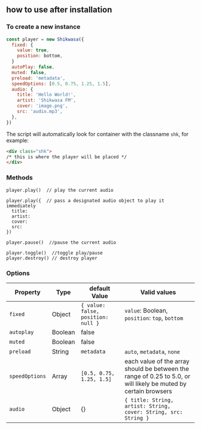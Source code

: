 ## how to use after installation

### To create a new instance

```javascript
const player = new Shikwasa({
  fixed: {
    value: true,
    position: bottom,
  }
  autoPlay: false,
  muted: false,
  preload: 'metadata', 
  speedOptions: [0.5, 0.75, 1.25, 1.5],
  audio: {
    title: 'Hello World!',
    artist: 'Shikwasa FM',
    cover: 'image.png',
    src: 'audio.mp3',
  },
})
```

The script will automatically look for container with the classname `shk`, for example:

```html
<div class="shk">
/* this is where the player will be placed */
</div>
```

### Methods

```
player.play()  // play the current audio

player.play({  // pass a designated audio object to play it immediately
  title: 
  artist:
  cover:
  src:
})

player.pause()  //pause the current audio

player.toggle()  //toggle play/pause
player.destroy() // destroy player
```

### Options

| Property       | Type    | default Value                      | Valid values                                                                                                     |
|----------------|---------|------------------------------------|------------------------------------------------------------------------------------------------------------------|
| `fixed`        | Object  | `{ value: false, position: null }` | `value`: Boolean, `position`: `top`, `bottom`                                                                    |
| `autoplay`     | Boolean | false                              |                                                                                                                  |
| `muted`        | Boolean | false                              |                                                                                                                  |
| `preload`      | String  | `metadata`                         | `auto`, `metadata`, `none`                                                                                       |
| `speedOptions` | Array   | `[0.5, 0.75, 1.25, 1.5]`           | each value of the array should be between the range of 0.25 to 5.0, or will likely be muted by certain browsers  |
| `audio`        | Object  | {}                                 | `{ title: String, artist: String, cover: String, src: String }`                                                  |




